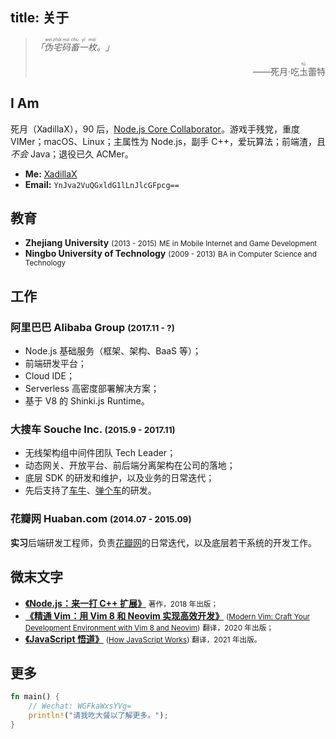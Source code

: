 title: 关于
---

> *「<ruby>伪<rt>wěi</rt>宅<rt>zhái</rt>码<rt>mǎ</rt>畜<rt>chù</rt>一<rt>yī</rt>枚<rt>méi</rt>。</ruby>」*
>
> <p style="text-align: right">——死月·吃<ruby>圡<rt>tǔ</rt></ruby>蕾特</p>

## I Am

死月（XadillaX），90 后，[Node.js Core Collaborator](https://github.com/nodejs/node#collaborators)。游戏手残党，重度 VIMer；macOS、Linux；主属性为 Node.js，副手 C++，爱玩算法；前端渣，且*不会* Java；退役已久 ACMer。

+ **Me:** [XadillaX](https://github.com/xadillax/me)
+ **Email:** `YnJva2VuQGxldG1lLnJlcGFpcg==`

## 教育

+ **Zhejiang University** <small>(2013 - 2015)</small>
    <small>ME in Mobile Internet and Game Development</small>
+ **Ningbo University of Technology** <small>(2009 - 2013)</small>
    <small>BA in Computer Science and Technology</small>

## 工作

### 阿里巴巴 Alibaba Group <small>(2017.11 - ?)</small>

+ Node.js 基础服务（框架、架构、BaaS 等）；
+ 前端研发平台；
+ Cloud IDE；
+ Serverless 高密度部署解决方案；
+ 基于 V8 的 Shinki.js Runtime。

### 大搜车 Souche Inc. <small>(2015.9 - 2017.11)</small>

+ 无线架构组中间件团队 Tech Leader；
+ 动态网关、开放平台、前后端分离架构在公司的落地；
+ 底层 SDK 的研发和维护，以及业务的日常迭代；
+ 先后支持了[车牛](https://d.souche.com/)、[弹个车](https://tangeche.com/)的研发。

### 花瓣网 Huaban.com <small>(2014.07 - 2015.09)</small>

**实习**后端研发工程师，负责[花瓣网](https://huaban.com/)的日常迭代，以及底层若干系统的开发工作。

## 微末文字

+ **[《Node.js：来一打 C++ 扩展》](https://book.douban.com/subject/30247892/)**
    <small>著作，2018 年出版；</small>
+ **[《精通 Vim：用 Vim 8 和 Neovim 实现高效开发》](https://book.douban.com/subject/35005327/)** <small>([Modern Vim: Craft Your Development Environment with Vim 8 and Neovim](https://book.douban.com/subject/27198132/))</small>
    <small>翻译，2020 年出版；</small>
+ **[《JavaScript 悟道》](https://book.douban.com/subject/35469273/)** <small>([How JavaScript Works](https://book.douban.com/subject/30362974/))</small>
    <small>翻译，2021 年出版。</small>

## 更多

```rust
fn main() {
    // Wechat: WGFkaWxsYVg=
    println!("请我吃大餐以了解更多。");
}
```
